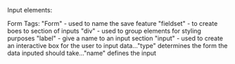 Input elements:


Form Tags:
"Form" - used to name the save feature
"fieldset" - to create boes to section of inputs 
"div" - used to group elements for styling purposes 
"label" - give a name to an input section
"input" - used to create an interactive box for the user to input data..."type" determines the form the data inputed should take..."name" defines the input 


